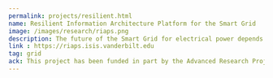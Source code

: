 ```yaml
---
permalink: projects/resilient.html
name: Resilient Information Architecture Platform for the Smart Grid
image: /images/research/riaps.png
description: The future of the Smart Grid for electrical power depends on computer software that has to be robust, reliable, effective, and secure. This software will continuously grow and evolve, while operating and controlling a complex physical system that modern life and economy depends on. The project aims at engineering and constructing the foundation for such software&#58; a 'platform' that provides core services for building effective and powerful apps, not unlike apps on smartphones. The platform will be designed by using and advancing state-of-the-art results from electrical, computer, and software engineering, will be documented as an open standard, and will be prototyped as an open source implementation.
link : https://riaps.isis.vanderbilt.edu
tag: grid 
ack: This project has been funded in part by the Advanced Research Projects Agency-Energy (ARPA-E), U.S. Department of Energy, under Award Number DE-AR0000666 and funded in part by a grant from Siemens, CT.
---
```

